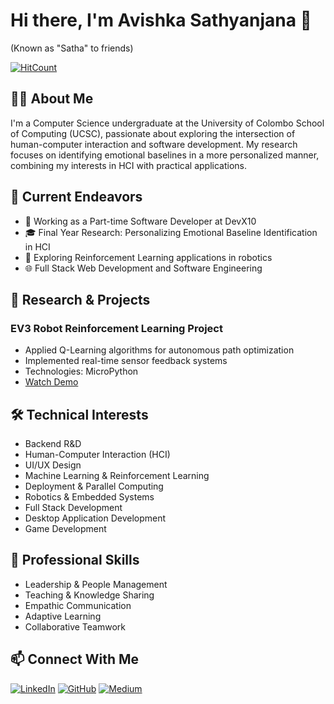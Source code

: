 # Hi there, I'm Avishka Sathyanjana 👋 
(Known as "Satha" to friends)

[![HitCount](https://hits.dwyl.com/avishka964/avishka964/avishka964.svg?style=flat-square&show=unique)](http://hits.dwyl.com/avishka964/avishka964/avishka964)

## 👨‍💻 About Me
I'm a Computer Science undergraduate at the University of Colombo School of Computing (UCSC), passionate about exploring the intersection of human-computer interaction and software development. My research focuses on identifying emotional baselines in a more personalized manner, combining my interests in HCI with practical applications.

## 🚀 Current Endeavors
- 💼 Working as a Part-time Software Developer at DevX10
- 🎓 Final Year Research: Personalizing Emotional Baseline Identification in HCI
- 🤖 Exploring Reinforcement Learning applications in robotics
- 🌐 Full Stack Web Development and Software Engineering

## 🔬 Research & Projects
### EV3 Robot Reinforcement Learning Project
- Applied Q-Learning algorithms for autonomous path optimization
- Implemented real-time sensor feedback systems
- Technologies: MicroPython
- [Watch Demo](https://youtu.be/Hmb25vep6_4)

## 🛠 Technical Interests
- Backend R&D
- Human-Computer Interaction (HCI)
- UI/UX Design
- Machine Learning & Reinforcement Learning
- Deployment & Parallel Computing
- Robotics & Embedded Systems
- Full Stack Development
- Desktop Application Development
- Game Development

## 💫 Professional Skills
- Leadership & People Management
- Teaching & Knowledge Sharing
- Empathic Communication
- Adaptive Learning
- Collaborative Teamwork
<!-- 
## 📊 GitHub Stats
[![trophy](https://github-profile-trophy.vercel.app/?username=avishka964&theme=onedark&margin-w=15&margin-h=15&no-bg=true&no-frame=true)](https://github.com/ryo-ma/github-profile-trophy) -->

<!-- <div>
<img src="./github-metrics.svg" alt="Metrics"/>
<img src="./isocalendar.svg" alt="Calendar"/>
<img src="./languages.svg" alt="Languages"/>
<img src="./achievements.svg" alt="Achievements"/>
<img src="./habits.svg" alt="Habits"/>
</div> -->

<!-- ![Profile Details](http://github-profile-summary-cards.vercel.app/api/cards/profile-details?username={avishka-sathyanjana}&theme={2077})
![Languages by Repo](http://github-profile-summary-cards.vercel.app/api/cards/repos-per-language?username=avishka964&theme=dracula)
![Most Committed Languages](http://github-profile-summary-cards.vercel.app/api/cards/most-commit-language?username=avishka964&theme=dracula)
![Stats](http://github-profile-summary-cards.vercel.app/api/cards/stats?username=avishka964&theme=dracula)
![Productive Time](http://github-profile-summary-cards.vercel.app/api/cards/productive-time?username=avishka964&theme=dracula&utcOffset=8) -->

## 📫 Connect With Me
[![LinkedIn](https://img.shields.io/badge/LinkedIn-0077B5?style=for-the-badge&logo=linkedin&logoColor=white)](https://linkedin.com/in/avishka-sathyanjana)
[![GitHub](https://img.shields.io/badge/GitHub-100000?style=for-the-badge&logo=github&logoColor=white)](https://github.com/avishka964)
[![Medium](https://img.shields.io/badge/Medium-12100E?style=for-the-badge&logo=medium&logoColor=white)](https://medium.com/@the_anarch)
